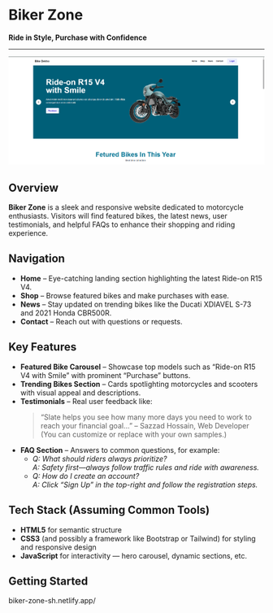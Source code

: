 # Biker Zone

**Ride in Style, Purchase with Confidence**

---

![Hero Image](/images/others/hero.png)

##  Overview

**Biker Zone** is a sleek and responsive website dedicated to motorcycle enthusiasts. Visitors will find featured bikes, the latest news, user testimonials, and helpful FAQs to enhance their shopping and riding experience.

##  Navigation

- **Home** – Eye-catching landing section highlighting the latest Ride-on R15 V4.
- **Shop** – Browse featured bikes and make purchases with ease.
- **News** – Stay updated on trending bikes like the Ducati XDIAVEL S-73 and 2021 Honda CBR500R.
- **Contact** – Reach out with questions or requests.

##  Key Features

- **Featured Bike Carousel** – Showcase top models such as “Ride-on R15 V4 with Smile” with prominent “Purchase” buttons.
- **Trending Bikes Section** – Cards spotlighting motorcycles and scooters with visual appeal and descriptions.
- **Testimonials** – Real user feedback like:
  > “Slate helps you see how many more days you need to work to reach your financial goal…” – Sazzad Hossain, Web Developer  
  (You can customize or replace with your own samples.)
- **FAQ Section** – Answers to common questions, for example:
  - *Q: What should riders always prioritize?*  
    *A: Safety first—always follow traffic rules and ride with awareness.*
  - *Q: How do I create an account?*  
    *A: Click “Sign Up” in the top-right and follow the registration steps.*

##  Tech Stack (Assuming Common Tools)

- **HTML5** for semantic structure  
- **CSS3** (and possibly a framework like Bootstrap or Tailwind) for styling and responsive design  
- **JavaScript** for interactivity — hero carousel, dynamic sections, etc.

##  Getting Started
biker-zone-sh.netlify.app/